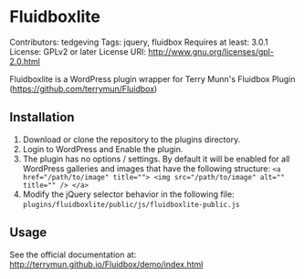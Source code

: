 # Fluidboxlite
Contributors: tedgeving
Tags: jquery, fluidbox
Requires at least: 3.0.1
License: GPLv2 or later
License URI: http://www.gnu.org/licenses/gpl-2.0.html

Fluidboxlite is a WordPress plugin wrapper for Terry Munn's Fluidbox Plugin (https://github.com/terrymun/Fluidbox)

## Installation 

1. Download or clone the repository to the plugins directory.
2. Login to WordPress and Enable the plugin.
3. The plugin has no options / settings.  By default it will be enabled for all WordPress galleries and images that have the following structure:
`<a href="/path/to/image" title="">
    <img src="/path/to/image" alt="" title="" />
</a>`
4. Modify the jQuery selector behavior in the following file:
`plugins/fluidboxlite/public/js/fluidboxlite-public.js`


## Usage 
See the official documentation at: http://terrymun.github.io/Fluidbox/demo/index.html
